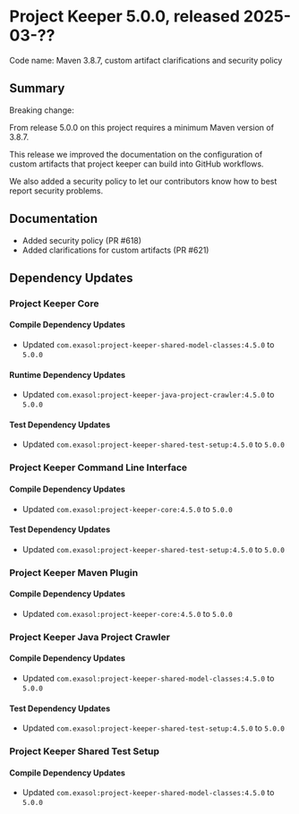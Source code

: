 # Project Keeper 5.0.0, released 2025-03-??

Code name: Maven 3.8.7, custom artifact clarifications and security policy

## Summary

Breaking change:

From release 5.0.0 on this project requires a minimum Maven version of 3.8.7. 

This release we improved the documentation on the configuration of custom artifacts that project keeper can build into GitHub workflows.

We also added a security policy to let our contributors know how to best report security problems.

## Documentation

* Added security policy (PR #618)
* Added clarifications for custom artifacts (PR #621)

## Dependency Updates

### Project Keeper Core

#### Compile Dependency Updates

* Updated `com.exasol:project-keeper-shared-model-classes:4.5.0` to `5.0.0`

#### Runtime Dependency Updates

* Updated `com.exasol:project-keeper-java-project-crawler:4.5.0` to `5.0.0`

#### Test Dependency Updates

* Updated `com.exasol:project-keeper-shared-test-setup:4.5.0` to `5.0.0`

### Project Keeper Command Line Interface

#### Compile Dependency Updates

* Updated `com.exasol:project-keeper-core:4.5.0` to `5.0.0`

#### Test Dependency Updates

* Updated `com.exasol:project-keeper-shared-test-setup:4.5.0` to `5.0.0`

### Project Keeper Maven Plugin

#### Compile Dependency Updates

* Updated `com.exasol:project-keeper-core:4.5.0` to `5.0.0`

### Project Keeper Java Project Crawler

#### Compile Dependency Updates

* Updated `com.exasol:project-keeper-shared-model-classes:4.5.0` to `5.0.0`

#### Test Dependency Updates

* Updated `com.exasol:project-keeper-shared-test-setup:4.5.0` to `5.0.0`

### Project Keeper Shared Test Setup

#### Compile Dependency Updates

* Updated `com.exasol:project-keeper-shared-model-classes:4.5.0` to `5.0.0`
